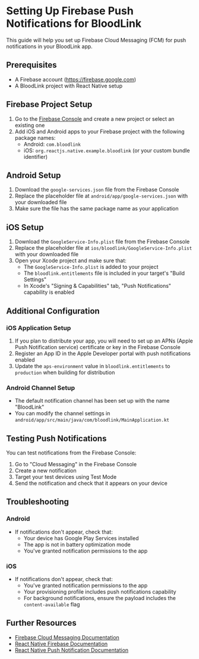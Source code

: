 # Setting Up Firebase Push Notifications for BloodLink

This guide will help you set up Firebase Cloud Messaging (FCM) for push notifications in your BloodLink app.

## Prerequisites
- A Firebase account (https://firebase.google.com)
- A BloodLink project with React Native setup

## Firebase Project Setup

1. Go to the [Firebase Console](https://console.firebase.google.com/) and create a new project or select an existing one
2. Add iOS and Android apps to your Firebase project with the following package names:
   - Android: `com.bloodlink`
   - iOS: `org.reactjs.native.example.bloodlink` (or your custom bundle identifier)

## Android Setup

1. Download the `google-services.json` file from the Firebase Console
2. Replace the placeholder file at `android/app/google-services.json` with your downloaded file
3. Make sure the file has the same package name as your application

## iOS Setup

1. Download the `GoogleService-Info.plist` file from the Firebase Console
2. Replace the placeholder file at `ios/bloodlink/GoogleService-Info.plist` with your downloaded file
3. Open your Xcode project and make sure that:
   - The `GoogleService-Info.plist` is added to your project
   - The `bloodlink.entitlements` file is included in your target's "Build Settings"
   - In Xcode's "Signing & Capabilities" tab, "Push Notifications" capability is enabled

## Additional Configuration

### iOS Application Setup 
1. If you plan to distribute your app, you will need to set up an APNs (Apple Push Notification service) certificate or key in the Firebase Console
2. Register an App ID in the Apple Developer portal with push notifications enabled
3. Update the `aps-environment` value in `bloodlink.entitlements` to `production` when building for distribution

### Android Channel Setup
- The default notification channel has been set up with the name "BloodLink" 
- You can modify the channel settings in `android/app/src/main/java/com/bloodlink/MainApplication.kt`

## Testing Push Notifications

You can test notifications from the Firebase Console:
1. Go to "Cloud Messaging" in the Firebase Console
2. Create a new notification
3. Target your test devices using Test Mode
4. Send the notification and check that it appears on your device

## Troubleshooting

### Android
- If notifications don't appear, check that:
  - Your device has Google Play Services installed
  - The app is not in battery optimization mode
  - You've granted notification permissions to the app

### iOS
- If notifications don't appear, check that:
  - You've granted notification permissions to the app
  - Your provisioning profile includes push notifications capability
  - For background notifications, ensure the payload includes the `content-available` flag

## Further Resources
- [Firebase Cloud Messaging Documentation](https://firebase.google.com/docs/cloud-messaging)
- [React Native Firebase Documentation](https://rnfirebase.io/messaging/usage)
- [React Native Push Notification Documentation](https://github.com/zo0r/react-native-push-notification) 